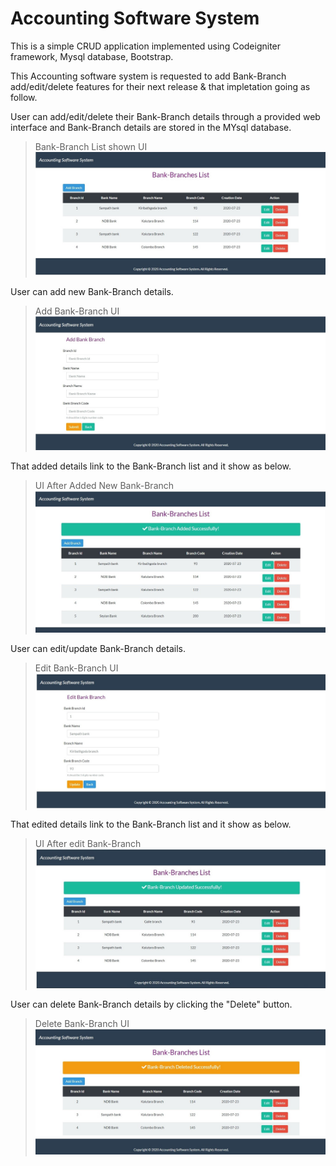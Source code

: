 # Accounting Software System
 
 This is a simple CRUD application implemented using Codeigniter framework, Mysql database, Bootstrap.
 
 This Accounting software system is requested to add Bank-Branch add/edit/delete features for their next release & that impletation going as follow.   
 
 User can add/edit/delete their Bank-Branch details through a provided web interface and Bank-Branch details are stored in the MYsql database.
 
 > Bank-Branch List shown UI
 ![Alt text](images/Bank-Branch_List_UI.jpg)

 User can add new Bank-Branch details.
 
 > Add Bank-Branch UI
 ![Alt text](images/Add_Branch_UI.jpg)
 
 That added details link to the Bank-Branch list and it show as below.
 
 > UI After Added New Bank-Branch
 ![Alt text](images/UI_After_Added_New_Branch.jpg)
 
 User can edit/update Bank-Branch details.
 
 > Edit Bank-Branch UI
 ![Alt text](images/Edit_Branch_UI.jpg)
 
 That edited details link to the Bank-Branch list and it show as below.
 
 > UI After edit Bank-Branch
 ![Alt text](images/UI_After_Edit_Branch.jpg)
 
 User can delete Bank-Branch details by clicking the "Delete" button.
 
 > Delete Bank-Branch UI
 ![Alt text](images/Delete_Branch_UI.jpg)